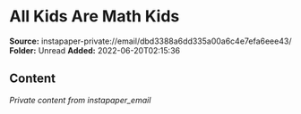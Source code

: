 # All Kids Are Math Kids

**Source:** instapaper-private://email/dbd3388a6dd335a00a6c4e7efa6eee43/
**Folder:** Unread
**Added:** 2022-06-20T02:15:36




## Content
*Private content from instapaper_email*
